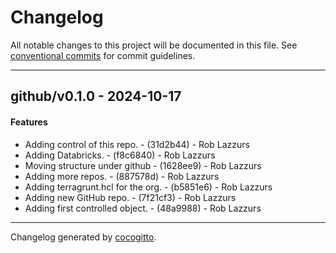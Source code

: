 # Changelog
All notable changes to this project will be documented in this file. See [conventional commits](https://www.conventionalcommits.org/) for commit guidelines.

- - -
## github/v0.1.0 - 2024-10-17
#### Features
- Adding control of this repo. - (31d2b44) - Rob Lazzurs
- Adding Databricks. - (f8c6840) - Rob Lazzurs
- Moving structure under github - (1628ee9) - Rob Lazzurs
- Adding more repos. - (887578d) - Rob Lazzurs
- Adding terragrunt.hcl for the org. - (b5851e6) - Rob Lazzurs
- Adding new GitHub repo. - (7f21cf3) - Rob Lazzurs
- Adding first controlled object. - (48a9988) - Rob Lazzurs

- - -

Changelog generated by [cocogitto](https://github.com/cocogitto/cocogitto).
